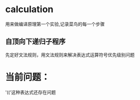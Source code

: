# calculation
用来做编译原理第一个实验,记录菜鸟的每一个步骤



## 自顶向下递归子程序
先定好文法规则，用文法规则来解决表达式运算符号优先级别问题


# 当前问题：
'(('这种表达式还存在问题
